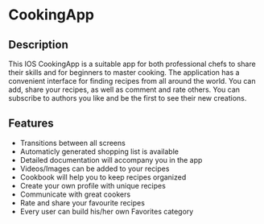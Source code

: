 # CookingApp
## Description
This IOS CookingApp is a suitable app for both professional chefs to share their skills and for beginners to master cooking. 
The application has a convenient interface for finding recipes from all around the world. 
You can add, share your recipes, as well as comment and rate others. You can subscribe to authors you like and be the first to see their new creations.
## Features
- Transitions between all screens
- Automaticly generated shopping list is available
- Detailed documentation will accompany you in the app
- Videos/Images can be added to your recipes
- Cookbook will help you to keep recipes organized 
- Create your own profile with unique recipes
- Communicate with great cookers
- Rate and share your favourite recipes
- Every user can build his/her own Favorites category
